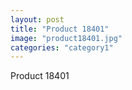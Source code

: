 ```yaml
---
layout: post
title: "Product 18401"
image: "product18401.jpg"
categories: "category1"
---
```

Product 18401
